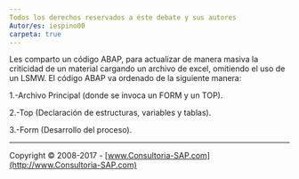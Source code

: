 ```yaml
---
Todos los derechos reservados a éste debate y sus autores
Autor/es: iespino00
carpeta: true
---
```


Les comparto un código ABAP, para actualizar de manera masiva la criticidad de un material cargando un archivo de excel,
omitiendo el uso de un LSMW. El código ABAP va ordenado de la siguiente manera:

1.-Archivo Principal (donde se invoca un FORM y un TOP).


2.-Top (Declaración de estructuras, variables y tablas).


3.-Form (Desarrollo del proceso).



***

Copyright © 2008-2017 - [www.Consultoria-SAP.com](http://www.Consultoria-SAP.com)
